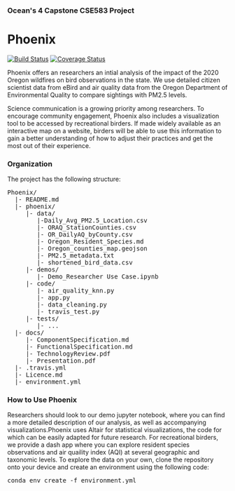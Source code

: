 ### Ocean's 4 Capstone CSE583 Project
# Phoenix 
[![Build Status](https://travis-ci.org/emilysellinger/Phoenix.svg?branch=main)](https://travis-ci.org/emilysellinger/Phoenix) [![Coverage Status](https://coveralls.io/repos/github/emilysellinger/Phoenix/badge.svg)](https://coveralls.io/github/emilysellinger/Phoenix)

Phoenix offers an researchers an intial analysis of the impact of the 2020 Oregon wildfires on bird observations in the state. We use detailed citizen scientist data from eBird and air quality data from the Oregon Department of Environmental Quality to compare sightings with PM2.5 levels. 

Science communication is a growing priority among researchers. To encourage community engagement, Phoenix also includes a visualization tool to be accessed by recreational birders. If made widely available as an interactive map on a website, birders will be able to use this information to gain a better understanding of how to adjust their practices and get the most out of their experience.

### Organization
The project has the following structure:
<pre>Phoenix/
  |- README.md
  |- phoenix/
     |- data/
        |-Daily_Avg_PM2.5_Location.csv
        |- ORAQ_StationCounties.csv
        |- OR_DailyAQ_byCounty.csv
        |- Oregon_Resident_Species.md
        |- Oregon_counties_map.geojson
        |- PM2.5_metadata.txt
        |- shortened_bird_data.csv
     |- demos/
        |- Demo_Researcher Use Case.ipynb
     |- code/
        |- air_quality_knn.py
        |- app.py
        |- data_cleaning.py
        |- travis_test.py
     |- tests/
        |- ... 
  |- docs/
     |- ComponentSpecification.md
     |- FunctionalSpecification.md
     |- TechnologyReview.pdf
     |- Presentation.pdf
  |- .travis.yml
  |- Licence.md
  |- environment.yml
</pre>
### How to Use Phoenix
Researchers should look to our demo jupyter notebook, where you can find a more detailed description of our analysis, as well as accompanying visualizations.Phoenix uses Altair for statistical visualizations, the code for which can be easily adapted for future research.
For recreational birders, we provide a dash app where you can explore resident species observations and air quaility index (AQI) at several geographic and taxonomic levels.
To explore the data on your own, clone the repository onto your device and create an environment using the following code:
<pre>conda env create -f environment.yml</pre>
